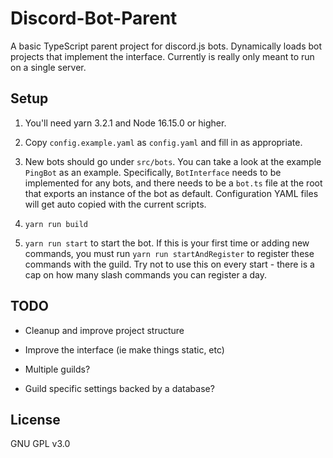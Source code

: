 # Discord-Bot-Parent

A basic TypeScript parent project for discord.js bots. Dynamically loads bot projects that implement the interface. Currently is really only meant to run on a single server.

## Setup

1) You'll need yarn 3.2.1 and Node 16.15.0 or higher.

2) Copy `config.example.yaml` as `config.yaml` and fill in as appropriate.

3) New bots should go under `src/bots`. You can take a look at the example `PingBot` as an example. Specifically, `BotInterface` needs to be implemented for any bots, and there needs to be a `bot.ts` file at the root that exports an instance of the bot as default. Configuration YAML files will get auto copied with the current scripts.

4) `yarn run build`

5) `yarn run start` to start the bot. If this is your first time or adding new commands, you must run `yarn run startAndRegister` to register these commands with the guild. Try not to use this on every start - there is a cap on how many slash commands you can register a day.

## TODO

* Cleanup and improve project structure

* Improve the interface (ie make things static, etc)

* Multiple guilds?

* Guild specific settings backed by a database?

## License

GNU GPL v3.0
